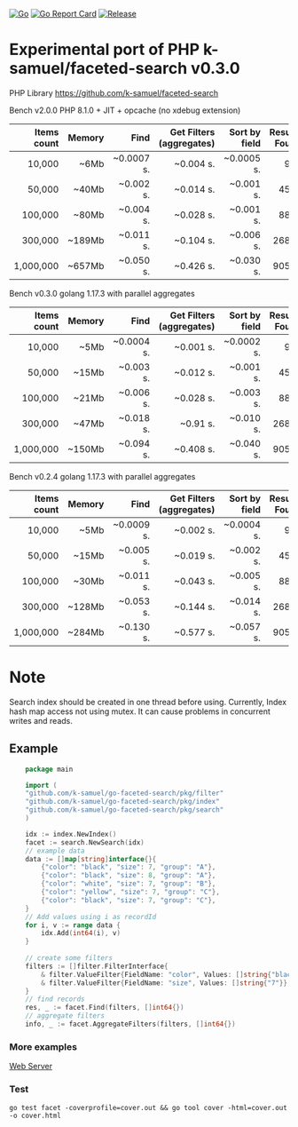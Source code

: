 [![Go](https://github.com/k-samuel/go-faceted-search/actions/workflows/go.yml/badge.svg)](https://github.com/k-samuel/go-faceted-search/actions/workflows/go.yml)
[![Go Report Card](https://goreportcard.com/badge/github.com/k-samuel/go-faceted-search?style=flat-square)](https://goreportcard.com/report/github.com/k-samuel/go-faceted-search)
[![Release](https://img.shields.io/github/release/golang-standards/project-layout.svg?style=flat-square)](https://github.com/k-samuel/go-faceted-search/releases/latest)
# Experimental port of PHP k-samuel/faceted-search v0.3.0

PHP Library https://github.com/k-samuel/faceted-search

Bench v2.0.0 PHP 8.1.0 + JIT + opcache (no xdebug extension)

| Items count     | Memory   | Find             | Get Filters (aggregates) | Sort by field| Results Found    |
|----------------:|---------:|-----------------:|-------------------------:|-------------:|-----------------:|
| 10,000          | ~6Mb     | ~0.0007 s.       | ~0.004 s.                | ~0.0005 s.   | 907              |
| 50,000          | ~40Mb    | ~0.002 s.        | ~0.014 s.                | ~0.001 s.    | 4550             |
| 100,000         | ~80Mb    | ~0.004 s.        | ~0.028 s.                | ~0.001 s.    | 8817             |
| 300,000         | ~189Mb   | ~0.011 s.        | ~0.104 s.                | ~0.006 s.    | 26891            |
| 1,000,000       | ~657Mb   | ~0.050 s.        | ~0.426 s.                | ~0.030 s.    | 90520            |

Bench v0.3.0 golang 1.17.3 with parallel aggregates

| Items count     | Memory   | Find             | Get Filters (aggregates) | Sort by field| Results Found    |
|----------------:|---------:|-----------------:|-------------------------:|-------------:|-----------------:|
| 10,000          | ~5Mb     | ~0.0004 s.       | ~0.001 s.                | ~0.0002 s.   | 907              |
| 50,000          | ~15Mb    | ~0.003 s.        | ~0.012 s.                | ~0.001 s.    | 4550             |
| 100,000         | ~21Mb    | ~0.006 s.        | ~0.028 s.                | ~0.003 s.    | 8817             |
| 300,000         | ~47Mb    | ~0.018 s.        | ~0.91 s.                 | ~0.010 s.    | 26891            |
| 1,000,000       | ~150Mb   | ~0.094 s.        | ~0.408 s.                | ~0.040 s.    | 90520            |

Bench v0.2.4 golang 1.17.3 with parallel aggregates

| Items count     | Memory   | Find             | Get Filters (aggregates) | Sort by field| Results Found    |
|----------------:|---------:|-----------------:|-------------------------:|-------------:|-----------------:|
| 10,000          | ~5Mb     | ~0.0009 s.       | ~0.002 s.                | ~0.0004 s.   | 907              |
| 50,000          | ~15Mb    | ~0.005 s.        | ~0.019 s.                | ~0.002 s.    | 4550             |
| 100,000         | ~30Mb    | ~0.011 s.        | ~0.043 s.                | ~0.005 s.    | 8817             |
| 300,000         | ~128Mb   | ~0.053 s.        | ~0.144 s.                | ~0.014 s.    | 26891            |
| 1,000,000       | ~284Mb   | ~0.130 s.        | ~0.577 s.                | ~0.057 s.    | 90520            |

# Note

Search index should be created in one thread before using. Currently, Index hash map access not using mutex. 
It can cause problems in concurrent writes and reads.

## Example
```go
    package main

    import (
    "github.com/k-samuel/go-faceted-search/pkg/filter"
    "github.com/k-samuel/go-faceted-search/pkg/index"
    "github.com/k-samuel/go-faceted-search/pkg/search"
    )

    idx := index.NewIndex()
    facet := search.NewSearch(idx)
    // example data
    data := []map[string]interface{}{
        {"color": "black", "size": 7, "group": "A"},
        {"color": "black", "size": 8, "group": "A"},
        {"color": "white", "size": 7, "group": "B"},
        {"color": "yellow", "size": 7, "group": "C"},
        {"color": "black", "size": 7, "group": "C"},
    }
    // Add values using i as recordId
    for i, v := range data {
        idx.Add(int64(i), v)
    }
	
    // create some filters
    filters := []filter.FilterInterface{
        & filter.ValueFilter{FieldName: "color", Values: []string{"black"}},
        & filter.ValueFilter{FieldName: "size", Values: []string{"7"}},
    }
    // find records
    res, _ := facet.Find(filters, []int64{})
    // aggregate filters
    info, _ := facet.AggregateFilters(filters, []int64{})
```

### More examples

[Web Server](./example/)

### Test
` go test facet -coverprofile=cover.out && go tool cover -html=cover.out -o cover.html `